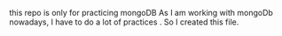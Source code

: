 this repo is only for practicing mongoDB
As I am working with mongoDb nowadays, I have to do a lot of practices .
So I created this file.
